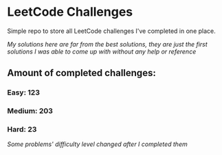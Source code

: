 
# LeetCode Challenges

Simple repo to store all LeetCode challenges I've completed in one place.

<i>My solutions here are far from the best solutions, they are just the first solutions I was able to come up with without any help or reference</i>

## Amount of completed challenges:

### Easy: 123

### Medium: 203

### Hard: 23

<i>Some problems' difficulty level changed after I completed them</i>
